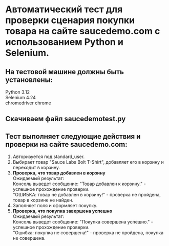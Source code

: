 # Автоматический тест для проверки сценария покупки товара на сайте saucedemo.com с использованием Python и Selenium.

## На тестовой машине должны быть установлены:  
  Python 3.12  
  Selenium 4.24  
  chromedriver
  chrome

## Скачиваем файл saucedemotest.py

## Тест выполняет следующие действия и проверки на сайте saucedemo.com:
1. Авторизуется под standard_user.  
2. Выбирает товар "Sauce Labs Bolt T-Shirt", добавляет его в корзину и переходит в корзину.  
3. **Проверка, что товар добавлен в корзину**  
  Ожидаемый результат:  
  Консоль выведет сообщение: 
  "Товар добавлен к корзину." - успешное прохождение проверки.  
  "ОШИБКА: товар не добавлен в корзину!" - проверка не пройдена, товар в корзине не найден.  
4. Заполняет поля и оформляет покупку.  
5. **Проверка, что покупка завершена успешно**  
  Ожидаемый результат:  
  Консоль выведет сообщение: 
  "Покупка совершена успешно." - успешное прохождение проверки.  
  "Ошибка: покупка не совершена!" - проверка не пройдена, покупка не совершена.
